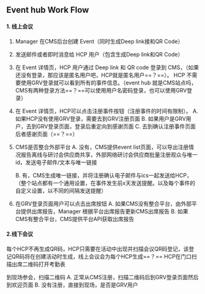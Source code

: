 ## Event hub Work Flow
#### 1. 线上会议
1. Manager 在CMS后台创建 Event（同时生成Deep link接和QR Code）
   
2. 发送邮件或者即时消息给 HCP 用户（包含生成Deep link和QR Code）
   
3. 在 Event 详情页，HCP 用户通过 Deep link 和 QR code 登录到 CMS，（如果还没有登录，那应该是匿名用户吧，HCP就是匿名用户==？==）。
   HCP 不需要使用GRV登录就可以看到所有的事件信息。（event hub 就是CMS站点吗，CMS有两种登录方法==？==可以使用用户名密码登录，也可以使用GRV登录）
   
4. 在 Event 详情页，HCP可以点击注册事件按钮（注册事件的时间有限制）。
    A. 如果HCP没有使用GRV登录，需要去到GRV注册页面
    B. 如果用户是GRV用户，去到GRV登录页面，登录后重定向到感谢页面
    C. 去到确认注册事件页面后者感谢页面（==？==）
    
5. CMS是否整合外部平台
    A. 没有，CMS提供event list页面，可以导出注册情况报告离线与研讨会供应商共享，外部网络研讨会供应商批量注册观众与唯一id，发送电子邮件/文本与唯一链接
    
    B. 有，CMS生成唯一链接，并将注册确认电子邮件与ics一起发送给HCP，（整个站点都有一个通用设置，在事件发生前x天发送提醒。以及每个事件的自定义设置，以不同的间隔发送提醒）

6. 在GRV登录页面用户可以点击出席按钮
    A. 如果CMS没有整合平台，由外部平台提供出席报告，Manager 根据平台出席报告更新CMS出席报告
    B. 如果CMS有整合平台，CMS提供平台API获取出席报告

#### 2.线下会议
每个HCP不再生成QR码，HCP只需要在活动中出现并扫描会议QR码登记，该登记QR码将在创建活动时生成，线上会议会为每个HCP生成==？==
HCP在门口扫描出席二维码打开考勤表

到现场参会，扫描二维码
A. 正常从CMS注册，扫描二维码后到GRV登录页面然后到欢迎页面
B. 没有注册，直接到现场，是否是GRV用户
	